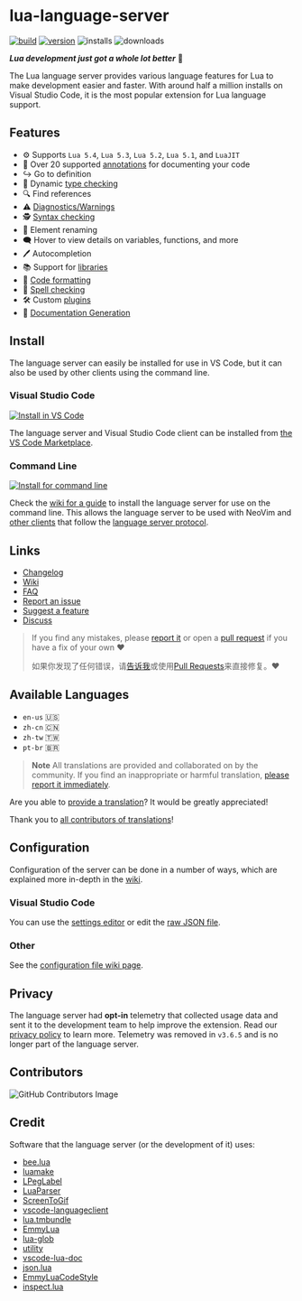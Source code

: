 # lua-language-server

[![build](https://github.com/LuaLS/lua-language-server/actions/workflows/build.yml/badge.svg?branch=master)](https://github.com/LuaLS/lua-language-server/actions/workflows/build.yml)
[![version](https://vsmarketplacebadges.dev/version-short/sumneko.lua.svg)](https://marketplace.visualstudio.com/items?itemName=sumneko.lua)
![installs](https://vsmarketplacebadges.dev/installs-short/sumneko.lua.svg)
![downloads](https://vsmarketplacebadges.dev/downloads-short/sumneko.lua.svg)


***Lua development just got a whole lot better*** 🧠

The Lua language server provides various language features for Lua to make development easier and faster. With around half a million installs on Visual Studio Code, it is the most popular extension for Lua language support.

## Features

- ⚙️ Supports `Lua 5.4`, `Lua 5.3`, `Lua 5.2`, `Lua 5.1`, and `LuaJIT`
- 📄 Over 20 supported [annotations](https://github.com/LuaLS/lua-language-server/wiki/Annotations) for documenting your code
- ↪ Go to definition
- 🦺 Dynamic [type checking](https://github.com/LuaLS/lua-language-server/wiki/Type-Checking)
- 🔍 Find references
- ⚠️ [Diagnostics/Warnings](https://github.com/LuaLS/lua-language-server/wiki/Diagnostics)
- 🕵️ [Syntax checking](https://github.com/LuaLS/lua-language-server/wiki/Syntax-Errors)
- 📝 Element renaming
- 🗨️ Hover to view details on variables, functions, and more
- 🖊️ Autocompletion
- 📚 Support for [libraries](https://github.com/LuaLS/lua-language-server/wiki/Libraries)
- 💅 [Code formatting](https://github.com/LuaLS/lua-language-server/wiki/Formatter)
- 💬 [Spell checking](https://github.com/LuaLS/lua-language-server/wiki/Formatter)
- 🛠️ Custom [plugins](https://github.com/LuaLS/lua-language-server/wiki/Plugins)
- 📖 [Documentation Generation](https://github.com/LuaLS/lua-language-server/wiki/Export-Documentation)

## Install

The language server can easily be installed for use in VS Code, but it can also be used by other clients using the command line.

### Visual Studio Code
[![Install in VS Code](https://img.shields.io/badge/VS%20Code-Install-blue?style=for-the-badge&logo=visualstudiocode "Install in VS Code")](https://marketplace.visualstudio.com/items?itemName=sumneko.lua)

The language server and Visual Studio Code client can be installed from [the VS Code Marketplace](https://marketplace.visualstudio.com/items?itemName=sumneko.lua).

### Command Line
[![Install for command line](https://img.shields.io/badge/Command%20Line-Install-blue?style=for-the-badge&logo=windowsterminal "Install for command line")](https://github.com/LuaLS/lua-language-server/wiki/Getting-Started#command-line)

Check the [wiki for a guide](https://github.com/LuaLS/lua-language-server/wiki/Getting-Started#command-line) to install the language server for use on the command line. This allows the language server to be used with NeoVim and [other clients](https://microsoft.github.io/language-server-protocol/implementors/tools/) that follow the [language server protocol](https://microsoft.github.io/language-server-protocol/overviews/lsp/overview/).


## Links
- [Changelog](https://github.com/LuaLS/lua-language-server/blob/master/changelog.md)
- [Wiki](https://github.com/LuaLS/lua-language-server/wiki)
- [FAQ](https://github.com/LuaLS/lua-language-server/wiki/FAQ)
- [Report an issue][issues]
- [Suggest a feature][issues]
- [Discuss](https://github.com/LuaLS/lua-language-server/discussions)

> If you find any mistakes, please [report it][issues] or open a [pull request][pulls] if you have a fix of your own ❤️
>
> 如果你发现了任何错误，请[告诉我][issues]或使用[Pull Requests][pulls]来直接修复。❤️

[issues]: https://github.com/LuaLS/lua-language-server/issues
[pulls]: https://github.com/LuaLS/lua-language-server/pulls

## Available Languages

- `en-us` 🇺🇸
- `zh-cn` 🇨🇳
- `zh-tw` 🇹🇼
- `pt-br` 🇧🇷


> **Note**
> All translations are provided and collaborated on by the community. If you find an inappropriate or harmful translation, [please report it immediately](https://github.com/LuaLS/lua-language-server/issues).

Are you able to [provide a translation](https://github.com/LuaLS/lua-language-server/wiki/Translations)? It would be greatly appreciated!

Thank you to [all contributors of translations](https://github.com/LuaLS/lua-language-server/commits/master/locale)!

## Configuration
Configuration of the server can be done in a number of ways, which are explained more in-depth in the [wiki](https://github.com/LuaLS/lua-language-server/wiki/Configuration-File).

### Visual Studio Code
You can use the [settings editor](https://code.visualstudio.com/docs/getstarted/settings#_settings-editor) or edit the [raw JSON file](https://code.visualstudio.com/docs/getstarted/settings#_settingsjson).

### Other
See the [configuration file wiki page](https://github.com/LuaLS/lua-language-server/wiki/Configuration-File).


## Privacy
The language server had **opt-in** telemetry that collected usage data and sent it to the development team to help improve the extension. Read our [privacy policy](https://github.com/LuaLS/lua-language-server/wiki/Home#privacy) to learn more. Telemetry was removed in `v3.6.5` and is no longer part of the language server.


## Contributors
![GitHub Contributors Image](https://contrib.rocks/image?repo=sumneko/lua-language-server)

## Credit
Software that the language server (or the development of it) uses:

* [bee.lua](https://github.com/actboy168/bee.lua)
* [luamake](https://github.com/actboy168/luamake)
* [LPegLabel](https://github.com/sqmedeiros/lpeglabel)
* [LuaParser](https://github.com/LuaLS/LuaParser)
* [ScreenToGif](https://github.com/NickeManarin/ScreenToGif)
* [vscode-languageclient](https://github.com/microsoft/vscode-languageserver-node)
* [lua.tmbundle](https://github.com/textmate/lua.tmbundle)
* [EmmyLua](https://emmylua.github.io)
* [lua-glob](https://github.com/LuaLS/lua-glob)
* [utility](https://github.com/LuaLS/utility)
* [vscode-lua-doc](https://github.com/actboy168/vscode-lua-doc)
* [json.lua](https://github.com/actboy168/json.lua)
* [EmmyLuaCodeStyle](https://github.com/CppCXY/EmmyLuaCodeStyle)
* [inspect.lua](https://github.com/kikito/inspect.lua)
